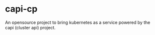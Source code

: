 # capi-cp
An opensource project to bring kubernetes as a service powered by the capi (cluster api) project.

